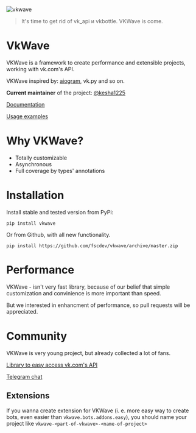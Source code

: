 ![vkwave](https://user-images.githubusercontent.com/28061158/75329873-7f738200-5891-11ea-9565-fd117ea4fc9e.jpg)

> It's time to get rid of vk_api и vkbottle. VKWave is come.

# VkWave

VKWave is a framework to create performance and extensible projects, working with vk.com's API.

VKWave inspired by: [aiogram](https://github.com/aiogram/aiogram), vk.py and so on.

**Current maintainer** of the project: [@kesha1225](https://github.com/kesha1225)

[Documentation](https://fscdev.github.io/vkwave/en)

[Usage examples](https://github.com/fscdev/vkwave/tree/master/examples)

# Why VKWave?

- Totally customizable
- Asynchronous
- Full coverage by types' annotations

# Installation

Install stable and tested version from PyPi:

```
pip install vkwave
```

Or from Github, with all new functionality.
```
pip install https://github.com/fscdev/vkwave/archive/master.zip
```

# Performance

VKWave - isn't very fast library, because of our belief that simple customization and convinience is more important than speed.

But we interested in enhancment of performance, so pull requests will be appreciated.

# Community

VKWave is very young project, but already collected a lot of fans.

[Library to easy access vk.com's API](https://github.com/prostomarkeloff/vkwave-api)

[Telegram chat](https://t.me/vkwave)

## Extensions

If you wanna create extension for VKWave (i. e. more easy way to create bots, even easier than `vkwave.bots.addons.easy`), you should name your project like `vkwave-<part-of-vkwave>-<name-of-project>`
